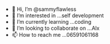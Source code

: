 - 👋 Hi, I’m @sammyflawless
- 👀 I’m interested in ...self development
- 🌱 I’m currently learning ...coding
- 💞️ I’m looking to collaborate on ...Alx
- 📫 How to reach me ...06591061168

<!---
sammyflawless/sammyflawless is a ✨ special ✨ repository because its `README.md` (this file) appears on your GitHub profile.
You can click the Preview link to take a look at your changes.
--->
